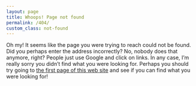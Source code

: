 ```yaml
---
layout: page
title: Whoops! Page not found
permalink: /404/
custom_class: not-found
---
```


Oh my! It seems like the page you were trying to reach could not be found. Did you perhaps enter the address incorrectly? No, nobody does that anymore, right? People just use Google and click on links. In any case, I’m really sorry you didn’t find what you were looking for. Perhaps you should try going to [the first page of this web site](/) and see if you can find what you were looking for!